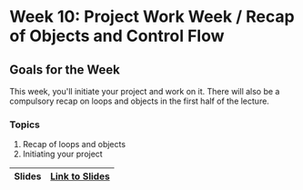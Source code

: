 # Week 10: Project Work Week / Recap of Objects and Control Flow

## Goals for the Week

This week, you'll initiate your project and work on it. There will also be a compulsory recap on loops and objects in the first half of the lecture.

### Topics

1. Recap of loops and objects
2. Initiating your project

| Slides | [Link to Slides](https://docs.google.com/presentation/d/12u6yDorENolQlatkf1AL0GJ1bbTZnbFz-T_6pX37Yso/edit?usp=sharing) |
| ------ | ---------------------------------------------------------------------------------------------------------------------- |
